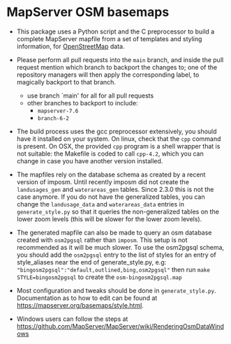 # MapServer OSM basemaps

- This package uses a Python script and the C preprocessor to build a
  complete MapServer mapfile from a set of templates and styling information, 
  for [OpenStreetMap](https://www.openstreetmap.org) data.

- Please perform all pull requests into the `main` branch, and 
  inside the pull request mention which branch to backport the changes to; 
  one of the repository managers will then apply the corresponding label, 
  to magically backport to that branch.

  - use branch `main' for all for all pull requests
  - other branches to backport to include:
    - `mapserver-7.6`
    - `branch-6-2`

- The build process uses the gcc preprocessor extensively, you should have it installed on your
  system. On linux, check that the `cpp` command is present. On OSX, the provided `cpp` program is a shell
  wrapper that is not suitable: the Makefile is coded to call `cpp-4.2`, which you can change in case
  you have another version installed.

- The mapfiles rely on the database schema as created by a recent version of imposm. Until recently
  imposm did not create the `landusages_gen` and `waterareas_gen` tables. Since 2.3.0 this is not the case anymore.
  If you do not have the generalized tables, you can change the `landusage_data` and `waterareas_data` entries in
  `generate_style.py` so that it queries the non-generalized
  tables on the lower zoom levels (this will be slower for the lower zoom levels).

- The generated mapfile can also be made to query an osm database created with `osm2pgsql` rather than `imposm`.
  This setup is not recommended as it will be much slower. To use the osm2pgsql schema, you should add the `osm2pgsql`
  entry to the list of styles for an entry of style_aliases near the end of generate_style.py, e.g:
  `"bingosm2pgsql":"default,outlined,bing,osm2pgsql"` then run `make STYLE=bingosm2pgsql` to create the `osm-bingosm2pgsql.map`

- Most configuration and tweaks should be done in `generate_style.py`.
  Documentation as to how to edit can be found at
  https://mapserver.org/basemaps/style.html.
  
- Windows users can follow the steps at https://github.com/MapServer/MapServer/wiki/RenderingOsmDataWindows
